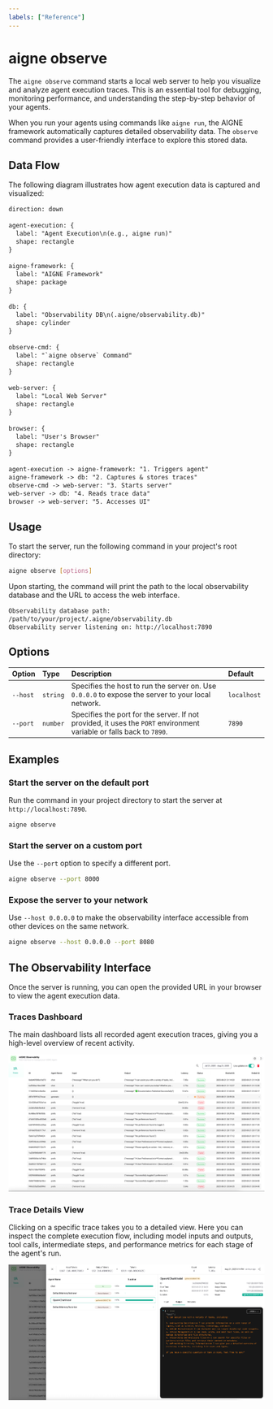 ```yaml
---
labels: ["Reference"]
---
```


# aigne observe

The `aigne observe` command starts a local web server to help you visualize and analyze agent execution traces. This is an essential tool for debugging, monitoring performance, and understanding the step-by-step behavior of your agents.

When you run your agents using commands like `aigne run`, the AIGNE framework automatically captures detailed observability data. The `observe` command provides a user-friendly interface to explore this stored data.

## Data Flow

The following diagram illustrates how agent execution data is captured and visualized:

```d2
direction: down

agent-execution: {
  label: "Agent Execution\n(e.g., aigne run)"
  shape: rectangle
}

aigne-framework: {
  label: "AIGNE Framework"
  shape: package
}

db: {
  label: "Observability DB\n(.aigne/observability.db)"
  shape: cylinder
}

observe-cmd: {
  label: "`aigne observe` Command"
  shape: rectangle
}

web-server: {
  label: "Local Web Server"
  shape: rectangle
}

browser: {
  label: "User's Browser"
  shape: rectangle
}

agent-execution -> aigne-framework: "1. Triggers agent"
aigne-framework -> db: "2. Captures & stores traces"
observe-cmd -> web-server: "3. Starts server"
web-server -> db: "4. Reads trace data"
browser -> web-server: "5. Accesses UI"
```

## Usage

To start the server, run the following command in your project's root directory:

```bash
aigne observe [options]
```

Upon starting, the command will print the path to the local observability database and the URL to access the web interface.

```text
Observability database path: /path/to/your/project/.aigne/observability.db
Observability server listening on: http://localhost:7890
```

## Options

| Option   | Type     | Description                                                                                                        | Default     |
| :------- | :------- | :----------------------------------------------------------------------------------------------------------------- |:------------|
| `--host` | `string` | Specifies the host to run the server on. Use `0.0.0.0` to expose the server to your local network. | `localhost` |
| `--port` | `number` | Specifies the port for the server. If not provided, it uses the `PORT` environment variable or falls back to `7890`. | `7890`      |

## Examples

### Start the server on the default port

Run the command in your project directory to start the server at `http://localhost:7890`.

```bash
aigne observe
```

### Start the server on a custom port

Use the `--port` option to specify a different port.

```bash
aigne observe --port 8000
```

### Expose the server to your network

Use `--host 0.0.0.0` to make the observability interface accessible from other devices on the same network.

```bash
aigne observe --host 0.0.0.0 --port 8080
```

## The Observability Interface

Once the server is running, you can open the provided URL in your browser to view the agent execution data.

### Traces Dashboard

The main dashboard lists all recorded agent execution traces, giving you a high-level overview of recent activity.

![The main running interface of the observability server, showing a list of recent agent traces.](../assets/observe/observe-running-interface.png)

### Trace Details View

Clicking on a specific trace takes you to a detailed view. Here you can inspect the complete execution flow, including model inputs and outputs, tool calls, intermediate steps, and performance metrics for each stage of the agent's run.

![A detailed view of a specific call trace, showing inputs, outputs, logs, and metadata.](../assets/observe/observe-view-call-details.png)